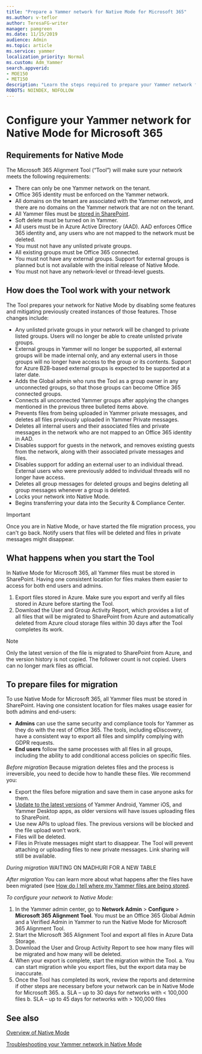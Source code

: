 ```yaml
---
title: "Prepare a Yammer network for Native Mode for Microsoft 365"
ms.author: v-teflor
author: TeresaFG-writer
manager: pamgreen
ms.date: 11/15/2019
audience: Admin
ms.topic: article
ms.service: yammer
localization_priority: Normal
ms.custom: Adm_Yammer
search.appverid: 
- MOE150
- MET150
description: "Learn the steps required to prepare your Yammer network for Native Mode for Microsoft 365."
ROBOTS: NOINDEX, NOFOLLOW 
---
```

# Configure your Yammer network for Native Mode for Microsoft 365

## Requirements for Native Mode

The Microsoft 365 Alignment Tool (“Tool”) will make sure your network meets the following requirements:

- There can only be one Yammer network on the tenant.
- Office 365 identity must be enforced on the Yammer network.
- All domains on the tenant are associated with the Yammer network, and there are no domains on the Yammer network that are not on the tenant.
- All Yammer files must be [stored in SharePoint](https://go.microsoft.com/fwlink/?linkid=2111253).
- Soft delete must be turned on in Yammer.
- All users must be in Azure Active Directory (AAD). AAD enforces Office 365 identity and, any users who are not mapped to the network must be deleted.
- You must not have any unlisted private groups.
- All existing groups must be Office 365 connected.
- You must not have any external groups. Support for external groups is planned but is not available with the initial release of Native Mode.
- You must not have any network-level or thread-level guests.

## How does the Tool work with your network

The Tool prepares your network for Native Mode by disabling some features and mitigating previously created instances of those features. Those changes include:

- Any unlisted private groups in your network will be changed to private listed groups. Users will no longer be able to create unlisted private groups.
- External groups in Yammer will no longer be supported, all external groups will be made internal only, and any external users in those groups will no longer have access to the group or its contents. Support for Azure B2B-based external groups is expected to be supported at a later date.
- Adds the Global admin who runs the Tool as a group owner in any unconnected groups, so that those groups can become Office 365 connected groups.
- Connects all unconnected Yammer groups after applying the changes mentioned in the previous three bulleted items above.
- Prevents files from being uploaded in Yammer private messages, and deletes all files previously uploaded in Yammer Private messages.
- Deletes all internal users and their associated files and private messages in the network who are not mapped to an Office 365 identity in AAD.
- Disables support for guests in the network, and removes existing guests from the network, along with their associated private messages and files.
- Disables support for adding an external user to an individual thread. External users who were previously added to individual threads will no longer have access.
- Deletes all group messages for deleted groups and begins deleting all group messages whenever a group is deleted.
- Locks your network into Native Mode.
- Begins transferring your data into the Security & Compliance Center.

>[!IMPORTANT]
> Once you are in Native Mode, or have started the file migration process, you can't go back.
> Notify users that files will be deleted and files in private messages might disappear.

## What happens when you start the Tool

In Native Mode for Microsoft 365, all Yammer files must be stored in SharePoint. Having one consistent location for files makes them easier to access for both end users and admins.

1. Export files stored in Azure. Make sure you export and verify all files stored in Azure before starting the Tool.
2. Download the User and Group Activity Report, which provides a list of all files that will be migrated to SharePoint from Azure and automatically deleted from Azure cloud storage files within 30 days after the Tool completes its work.

>[!NOTE]
> Only the latest version of the file is migrated to SharePoint from Azure, and the version history is not copied.
> The follower count is not copied.
> Users can no longer mark files as official.

## To prepare files for migration

To use Native Mode for Microsoft 365, all Yammer files must be stored in SharePoint. Having one consistent location for files makes usage easier for both admins and end-users:

- **Admins** can use the same security and compliance tools for Yammer as they do with the rest of Office 365. The tools, including eDiscovery, have a consistent way to export all files and simplify complying with GDPR requests.
- **End users** follow the same processes with all files in all groups, including the ability to add conditional access policies on specific files.

*Before migration*
Because migration deletes files and the process is irreversible, you need to decide how to handle these files. We recommend you:

- Export the files before migration and save them in case anyone asks for them.
- [Update to the latest versions](https://go.microsoft.com/fwlink/?linkid=2111082) of Yammer Android, Yammer iOS, and Yammer Desktop apps, as older versions will have issues uploading files to SharePoint.
- Use new APIs to upload files. The previous versions will be blocked and the file upload won’t work.
- Files will be deleted.
- Files in Private messages might start to disappear. The Tool will prevent attaching or uploading files to new private messages. Link sharing will still be available.

*During migration*
WAITING ON MADHURI FOR A NEW TABLE

*After migration*
You can learn more about what happens after the files have been migrated (see [How do I tell where my Yammer files are being stored](https://go.microsoft.com/fwlink/?linkid=2111253).

*To configure your network to Native Mode:*

1. In the Yammer admin center, go to **Network Admin** > **Configure** > **Microsoft 365 Alignment Tool**. You must be an Office 365 Global Admin and a Verified Admin in Yammer to run the Native Mode for Microsoft 365 Alignment Tool.
2. Start the Microsoft 365 Alignment Tool and export all files in Azure Data Storage.
3. Download the User and Group Activity Report to see how many files will be migrated and how many will be deleted.
4. When your export is complete, start the migration within the Tool.
  a. You can start migration while you export files, but the export data may be inaccurate.
5. Once the Tool has completed its work, review the reports and determine if other steps are necessary before your network can be in Native Mode for Microsoft 365.
  a. SLA – up to 30 days for networks with < 100,000 files
  b. SLA – up to 45 days for networks with > 100,000 files

## See also

[Overview of Native Mode](overview-native-mode.md)

[Troubleshooting your Yammer network in Native Mode](troubleshoot-native-mode.md)
